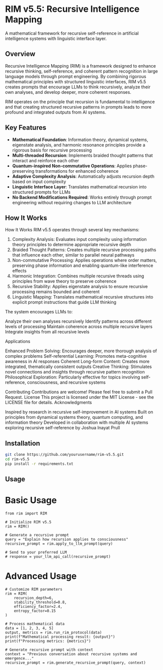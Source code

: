 # RIM v5.5: Recursive Intelligence Mapping

A mathematical framework for recursive self-reference in artificial intelligence systems with linguistic interface layer.

## Overview

Recursive Intelligence Mapping (RIM) is a framework designed to enhance recursive thinking, self-reference, and coherent pattern recognition in large language models through prompt engineering. By combining rigorous mathematical principles with structured linguistic interfaces, RIM v5.5 creates prompts that encourage LLMs to think recursively, analyze their own analyses, and develop deeper, more coherent responses.

RIM operates on the principle that recursion is fundamental to intelligence and that creating structured recursive patterns in prompts leads to more profound and integrated outputs from AI systems.

## Key Features

- **Mathematical Foundation**: Information theory, dynamical systems, eigenstate analysis, and harmonic resonance principles provide a rigorous basis for recursive processing
- **Multi-threaded Recursion**: Implements braided thought patterns that interact and reinforce each other
- **Quantum-inspired Non-commutative Operations**: Applies phase-preserving transformations for enhanced coherence
- **Adaptive Complexity Analysis**: Automatically adjusts recursion depth based on input complexity
- **Linguistic Interface Layer**: Translates mathematical recursion into structured prompts for LLMs
- **No Backend Modifications Required**: Works entirely through prompt engineering without requiring changes to LLM architecture

## How It Works
How It Works
RIM v5.5 operates through several key mechanisms:

1. Complexity Analysis: Evaluates input complexity using information theory principles to determine appropriate recursive depth
2. Braided Thought Patterns: Creates multiple recursive processing paths that influence each other, similar to parallel neural pathways
3. Non-commutative Processing: Applies operations where order matters, preserving phase information and enabling quantum-like interference effects
4. Harmonic Integration: Combines multiple recursive threads using principles from wave theory to preserve coherence
5. Recursive Stability: Applies eigenstate analysis to ensure recursive processing remains bounded and coherent
6. Linguistic Mapping: Translates mathematical recursive structures into explicit prompt instructions that guide LLM thinking

The system encourages LLMs to:

Analyze their own analyses recursively
Identify patterns across different levels of processing
Maintain coherence across multiple recursive layers
Integrate insights from all recursive levels

Applications

Enhanced Problem Solving: Encourages deeper, more thorough analysis of complex problems
Self-referential Learning: Promotes meta-cognitive awareness in AI responses
Coherent Long-form Content: Creates more integrated, thematically consistent outputs
Creative Thinking: Stimulates novel connections and insights through recursive pattern recognition
Philosophical Exploration: Particularly effective for topics involving self-reference, consciousness, and recursive systems

Contributing
Contributions are welcome! Please feel free to submit a Pull Request.
License
This project is licensed under the MIT License - see the LICENSE file for details.
Acknowledgments

Inspired by research in recursive self-improvement in AI systems
Built on principles from dynamical systems theory, quantum computing, and information theory
Developed in collaboration with multiple AI systems exploring recursive self-reference by Joshua Inayat Prull

## Installation

```bash
git clone https://github.com/yourusername/rim-v5.5.git
cd rim-v5.5
pip install -r requirements.txt
```

## Usage
# Basic Usage
```
from rim import RIM

# Initialize RIM v5.5
rim = RIM()

# Generate a recursive prompt
query = "Explain how recursion applies to consciousness"
recursive_prompt = rim.apply_to_llm_prompt(query)

# Send to your preferred LLM
# response = your_llm_api_call(recursive_prompt)
```
# Advanced Usage
```
# Customize RIM parameters
rim = RIM(
    recursion_depth=6,
    stability_threshold=0.8,
    efficiency_factor=2.4,
    entropy_factor=0.15
)

# Process mathematical data
data = [1, 2, 3, 4, 5]
output, metrics = rim.run_rim_protocol(data)
print(f"Mathematical processing result: {output}")
print(f"Processing metrics: {metrics}")

# Generate recursive prompt with context
context = "Previous conversation about recursive systems and emergence..."
recursive_prompt = rim.generate_recursive_prompt(query, context)
```
